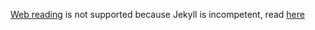 [Web reading](https://nift4.github.io/LinkPlayAPI/README) is not supported because Jekyll is incompetent, read [here](https://github.com/nift4/LinkPlayAPI/blob/master/README.md)
